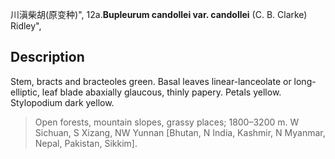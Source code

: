 川滇柴胡(原变种)",
12a.**Bupleurum candollei var. candollei** (C. B. Clarke) Ridley",

## Description
Stem, bracts and bracteoles green. Basal leaves linear-lanceolate or long-elliptic, leaf blade abaxially glaucous, thinly papery. Petals yellow. Stylopodium dark yellow.

> Open forests, mountain slopes, grassy places; 1800–3200 m. W Sichuan, S Xizang, NW Yunnan [Bhutan, N India, Kashmir, N Myanmar, Nepal, Pakistan, Sikkim].
